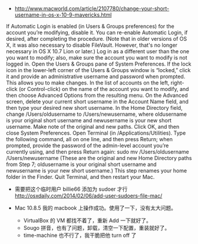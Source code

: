 -  http://www.macworld.com/article/2107780/change-your-short-username-in-os-x-10-9-mavericks.html

  If Automatic Login is enabled (in Users & Groups preferences) for the account
  you’re modifying, disable it. You can re-enable Automatic Login, if desired,
  after completing the procedure. (Note that in older versions of OS X, it was
  also necessary to disable FileVault. However, that's no longer necessary in OS
  X 10.7 Lion or later.)
  Log in as a different user than the one you want to modify; also, make sure
  the account you want to modify is not logged in.
  Open the Users & Groups pane of System Preferences.
  If the lock icon in the lower-left corner of the Users & Groups window is
  “locked,” click it and provide an administrative username and password when
  prompted. This allows you to make changes.
  In the list of accounts on the left, right-click (or Control-click) on the
  name of the account you want to modify, and then choose Advanced Options from
  the resulting menu.
  On the Advanced screen, delete your current short username in the Account Name
  field, and then type your desired new short username.
  In the Home Directory field, change /Users/oldusername to /Users/newusername,
  where oldusername is your original short username and newusername is your new
  short username. Make note of the original and new paths.
  Click OK, and then close System Preferences.
  Open Terminal (in /Applications/Utilities).
  Type the following command, all on one line, and then press Return; when
  prompted, provide the password of the admin-level account you’re currently
  using, and then press Return again: sudo mv /Users/oldusername
  /Users/newusername (These are the original and new Home Directory paths from
  Step 7; oldusername is your original short username and newusername is your
  new short username.) This step renames your home folder in the Finder.
  Quit Terminal, and then restart your Mac.



- 需要把这个临时用户 billie66 添加为 sudoer 才行
  http://osxdaily.com/2014/02/06/add-user-sudoers-file-mac/


- Mac 10.8.5 我的 macbook 上操作成功。使用了一下，没有太大问题。
  - VirtualBox 的 VM 都找不着了，重新 Add 一下就好了。
  - Sougo 拼音，也有了问题，卸载，清空一下配置，重装就好了。
  - time-machine 也不行了，我干脆把他 turn off 了
